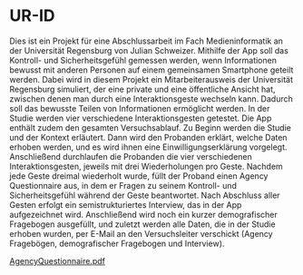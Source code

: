 # UR-ID

Dies ist ein Projekt für eine Abschlussarbeit im Fach Medieninformatik an der Universität Regensburg von Julian Schweizer. Mithilfe der App soll das Kontroll- und Sicherheitsgefühl gemessen werden, wenn Informationen bewusst mit anderen Personen auf einem gemeinsamen Smartphone geteilt werden. Dabei wird in diesem Projekt ein Mitarbeiterausweis der Universität Regensburg simuliert, der eine private und eine öffentliche Ansicht hat, zwischen denen man durch eine Interaktionsgeste wechseln kann. Dadurch soll das bewusste Teilen von Informationen ermöglicht werden. In der Studie werden vier verschiedene Interaktionsgesten getestet. Die App enthält zudem den gesamten Versuchsablauf. Zu Beginn werden die Studie und der Kontext erläutert. Dann wird den Probanden erklärt, welche Daten erhoben werden, und es wird ihnen eine Einwilligungserklärung vorgelegt. Anschließend durchlaufen die Probanden die vier verschiedenen Interaktionsgesten, jeweils mit drei Wiederholungen pro Geste. Nachdem jede Geste dreimal wiederholt wurde, füllt der Proband einen Agency Questionnaire aus, in dem er Fragen zu seinem Kontroll- und Sicherheitsgefühl während der Geste beantwortet. Nach Abschluss aller Gesten erfolgt ein semistrukturiertes Interview, das in der App aufgezeichnet wird. Anschließend wird noch ein kurzer demografischer Fragebogen ausgefüllt, und zuletzt werden alle Daten, die in der Studie erhoben wurden, per E-Mail an den Versuchsleiter verschickt (Agency Fragebögen, demografischer Fragebogen und Interview).

[AgencyQuestionnaire.pdf](https://github.com/user-attachments/files/16801952/AgencyQuestionnaire.pdf)
